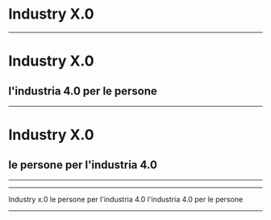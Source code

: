 
# Industry X.0

---

# Industry X.0

## l'industria 4.0 per le persone

---

# Industry X.0

## le persone per l'industria 4.0

---

<!-- due funnel  -->

---

Industry x.0
le persone per l'industria 4.0
l'industria 4.0 per le persone

---
